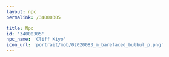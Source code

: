 ```yaml
---
layout: npc
permalink: /34000305

title: Npc
id: '34000305'
npc_name: 'Cliff Kiyo'
icon_url: 'portrait/mob/02020083_m_barefaced_bulbul_p.png'
---
```

